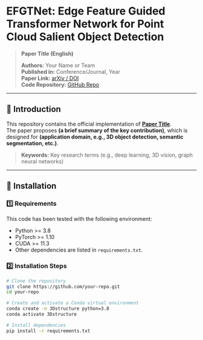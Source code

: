 # EFGTNet: Edge Feature Guided Transformer Network for Point Cloud Salient Object Detection
> **Paper Title (English)**
>
> **Authors:** Your Name or Team  
> **Published in:** Conference/Journal, Year  
> **Paper Link:** [arXiv / DOI](https://arxiv.org/abs/xxxx.xxxx)  
> **Code Repository:** [GitHub Repo](https://github.com/your-repo)

---

## 📖 Introduction
This repository contains the official implementation of **[Paper Title](https://arxiv.org/abs/xxxx.xxxx)**.  
The paper proposes **(a brief summary of the key contribution)**, which is designed for **(application domain, e.g., 3D object detection, semantic segmentation, etc.)**.

> **Keywords:** Key research terms (e.g., deep learning, 3D vision, graph neural networks)

---

## 🚀 Installation
### 1️⃣ Requirements
This code has been tested with the following environment:
- Python >= 3.8
- PyTorch >= 1.10
- CUDA >= 11.3
- Other dependencies are listed in `requirements.txt`.

### 2️⃣ Installation Steps
```bash
# Clone the repository
git clone https://github.com/your-repo.git
cd your-repo

# Create and activate a Conda virtual environment
conda create -n 3Dstructure python=3.8
conda activate 3Dstructure

# Install dependencies
pip install -r requirements.txt

